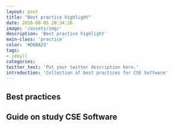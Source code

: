 ```yaml
---
layout: post
title: "Best practice highlight"
date: 2016-08-05 20:34:26
image: '/assets/img/'
description: 'Best practice highlight'
main-class: 'practice'
color: '#D6BA25'
tags:
- jekyll
categories:
twitter_text: 'Put your twitter description here.'
introduction: 'Collection of best practices for CSE Software'
---
```


## Best practices

## Guide on study CSE Software
